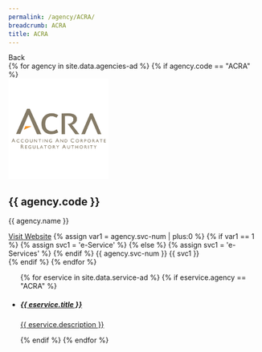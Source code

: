 ```yaml
---
permalink: /agency/ACRA/
breadcrumb: ACRA
title: ACRA
---
```


<div class="agency">
  <div class="controls">
    <span class="back-button">Back</span>
   </div>
  
  <div class="agency-header">
    {% for agency in site.data.agencies-ad %}   
      {% if agency.code == "ACRA" %}
          <div>
            <img src="/images/square/ACRA.png" alt="{{ agency.name }}" />
          </div>
          <div class="agency-details">
            <div class="agency-name">
              <h2>{{ agency.code }}</h2>
              <p>{{ agency.name }}</p>
            </div>
            <div class="agency-meta">
              <a href="{{ agency.website }}">Visit Website</a>
              {% assign var1 = agency.svc-num | plus:0  %}
              {% if var1 == 1 %}
                {% assign svc1 = 'e-Service' %}
              {% else %}
               {% assign svc1 = 'e-Services' %}
              {% endif %}
              <span>{{ agency.svc-num }} {{ svc1 }} </span>
            </div>
          </div> 
      {% endif %}
    {% endfor %}
   </div>
   
  <div class="agency-body">
  <ul class="list-container" >
  {% for eservice in site.data.service-ad %}
    {% if eservice.agency == "ACRA" %}
    <li class="list-item">
      <a href="{{ eservice.url }}">        
        <div class="list-item-text">
          <h5>{{ eservice.title }}</h5>
          <p>{{ eservice.description }}</p>
        </div>
      </a>
    </li>   
    {% endif %}
    {% endfor %} 
  </ul>
  </div>
 </div>
